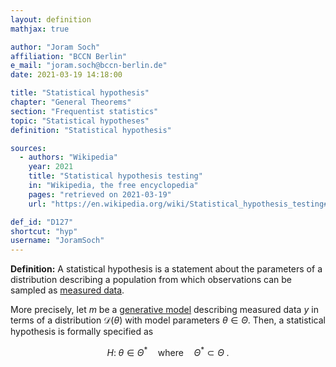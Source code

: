 ```yaml
---
layout: definition
mathjax: true

author: "Joram Soch"
affiliation: "BCCN Berlin"
e_mail: "joram.soch@bccn-berlin.de"
date: 2021-03-19 14:18:00

title: "Statistical hypothesis"
chapter: "General Theorems"
section: "Frequentist statistics"
topic: "Statistical hypotheses"
definition: "Statistical hypothesis"

sources:
  - authors: "Wikipedia"
    year: 2021
    title: "Statistical hypothesis testing"
    in: "Wikipedia, the free encyclopedia"
    pages: "retrieved on 2021-03-19"
    url: "https://en.wikipedia.org/wiki/Statistical_hypothesis_testing#Definition_of_terms"

def_id: "D127"
shortcut: "hyp"
username: "JoramSoch"
---
```



**Definition:** A statistical hypothesis is a statement about the parameters of a distribution describing a population from which observations can be sampled as [measured data](/D/data).

More precisely, let $m$ be a [generative model](/D/gm) describing measured data $y$ in terms of a distribution $\mathcal{D}(\theta)$ with model parameters $\theta \in \Theta$. Then, a statistical hypothesis is formally specified as

$$ \label{eq:hyp}
H: \; \theta \in \Theta^{*} \quad \text{where} \quad \Theta^{*} \subset \Theta \; .
$$